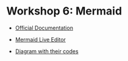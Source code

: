 # Workshop 6: Mermaid

* [Official Documentation](https://mermaid.js.org/intro/)

* [Mermaid Live Editor](https://mermaid.live/)

* [Diagram with their codes](mermaid.md)



